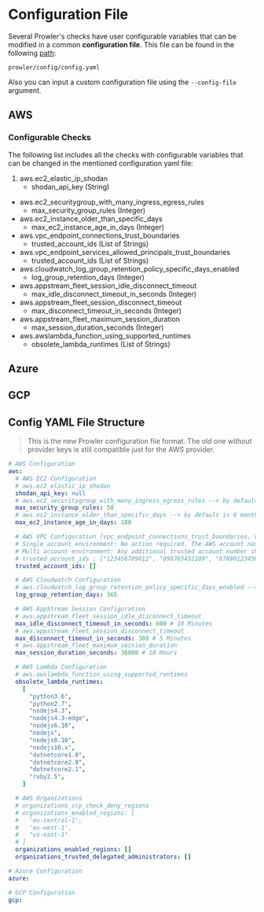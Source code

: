 # Configuration File
Several Prowler's checks have user configurable variables that can be modified in a common **configuration file**. This file can be found in the following [path](https://github.com/prowler-cloud/prowler/blob/master/prowler/config/config.yaml):
```
prowler/config/config.yaml
```

Also you can input a custom configuration file using the `--config-file` argument.

## AWS

### Configurable Checks
The following list includes all the checks with configurable variables that can be changed in the mentioned configuration yaml file:

1. aws.ec2_elastic_ip_shodan
    - shodan_api_key (String)
- aws.ec2_securitygroup_with_many_ingress_egress_rules
    - max_security_group_rules (Integer)
- aws.ec2_instance_older_than_specific_days
    - max_ec2_instance_age_in_days (Integer)
- aws.vpc_endpoint_connections_trust_boundaries
    - trusted_account_ids (List of Strings)
- aws.vpc_endpoint_services_allowed_principals_trust_boundaries
    - trusted_account_ids (List of Strings)
- aws.cloudwatch_log_group_retention_policy_specific_days_enabled
    - log_group_retention_days (Integer)
- aws.appstream_fleet_session_idle_disconnect_timeout
    - max_idle_disconnect_timeout_in_seconds (Integer)
- aws.appstream_fleet_session_disconnect_timeout
    - max_disconnect_timeout_in_seconds (Integer)
- aws.appstream_fleet_maximum_session_duration
    - max_session_duration_seconds (Integer)
- aws.awslambda_function_using_supported_runtimes
    - obsolete_lambda_runtimes (List of Strings)

## Azure

## GCP

## Config YAML File Structure
> This is the new Prowler configuration file format. The old one without provider keys is still compatible just for the AWS provider.
```yaml
# AWS Configuration
aws:
  # AWS EC2 Configuration
  # aws.ec2_elastic_ip_shodan
  shodan_api_key: null
  # aws.ec2_securitygroup_with_many_ingress_egress_rules --> by default is 50 rules
  max_security_group_rules: 50
  # aws.ec2_instance_older_than_specific_days --> by default is 6 months (180 days)
  max_ec2_instance_age_in_days: 180

  # AWS VPC Configuration (vpc_endpoint_connections_trust_boundaries, vpc_endpoint_services_allowed_principals_trust_boundaries)
  # Single account environment: No action required. The AWS account number will be automatically added by the checks.
  # Multi account environment: Any additional trusted account number should be added as a space separated list, e.g.
  # trusted_account_ids : ["123456789012", "098765432109", "678901234567"]
  trusted_account_ids: []

  # AWS Cloudwatch Configuration
  # aws.cloudwatch_log_group_retention_policy_specific_days_enabled --> by default is 365 days
  log_group_retention_days: 365

  # AWS AppStream Session Configuration
  # aws.appstream_fleet_session_idle_disconnect_timeout
  max_idle_disconnect_timeout_in_seconds: 600 # 10 Minutes
  # aws.appstream_fleet_session_disconnect_timeout
  max_disconnect_timeout_in_seconds: 300 # 5 Minutes
  # aws.appstream_fleet_maximum_session_duration
  max_session_duration_seconds: 36000 # 10 Hours

  # AWS Lambda Configuration
  # aws.awslambda_function_using_supported_runtimes
  obsolete_lambda_runtimes:
    [
      "python3.6",
      "python2.7",
      "nodejs4.3",
      "nodejs4.3-edge",
      "nodejs6.10",
      "nodejs",
      "nodejs8.10",
      "nodejs10.x",
      "dotnetcore1.0",
      "dotnetcore2.0",
      "dotnetcore2.1",
      "ruby2.5",
    ]

  # AWS Organizations
  # organizations_scp_check_deny_regions
  # organizations_enabled_regions: [
  #   'eu-central-1',
  #   'eu-west-1',
  #   "us-east-1"
  # ]
  organizations_enabled_regions: []
  organizations_trusted_delegated_administrators: []

# Azure Configuration
azure:

# GCP Configuration
gcp:

```
